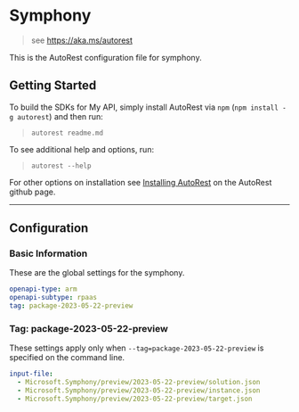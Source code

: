 # Symphony

> see https://aka.ms/autorest

This is the AutoRest configuration file for symphony.

## Getting Started

To build the SDKs for My API, simply install AutoRest via `npm` (`npm install -g autorest`) and then run:

> `autorest readme.md`

To see additional help and options, run:

> `autorest --help`

For other options on installation see [Installing AutoRest](https://aka.ms/autorest/install) on the AutoRest github page.

---

## Configuration

### Basic Information

These are the global settings for the symphony.

```yaml
openapi-type: arm
openapi-subtype: rpaas
tag: package-2023-05-22-preview
```

### Tag: package-2023-05-22-preview

These settings apply only when `--tag=package-2023-05-22-preview` is specified on the command line.

```yaml $(tag) == 'package-2023-05-22-preview'
input-file:
  - Microsoft.Symphony/preview/2023-05-22-preview/solution.json
  - Microsoft.Symphony/preview/2023-05-22-preview/instance.json
  - Microsoft.Symphony/preview/2023-05-22-preview/target.json
```
